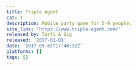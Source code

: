 ```yaml
---
title: Triple Agent
cat: T
description: Mobile party game for 5-9 people.
site_link: 'https://www.triple-agent.com/'
released_by: Torfi & Sig
released: '2017-01-01'
date: '2017-05-02T17:40:32Z'
platforms: []
tags: []
---
```


